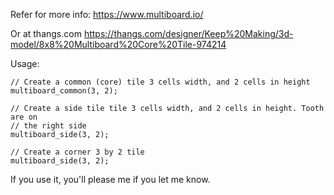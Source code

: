 Refer for more info:
https://www.multiboard.io/


Or at thangs.com
https://thangs.com/designer/Keep%20Making/3d-model/8x8%20Multiboard%20Core%20Tile-974214

Usage:
```
// Create a common (core) tile 3 cells width, and 2 cells in height
multiboard_common(3, 2);

// Create a side tile tile 3 cells width, and 2 cells in height. Tooth are on
// the right side
multiboard_side(3, 2);

// Create a corner 3 by 2 tile
multiboard_side(3, 2);
```

If you use it, you'll please me if you let me know.